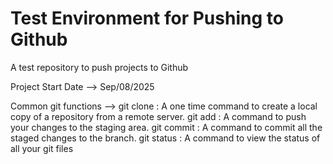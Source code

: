 # Test Environment for Pushing to Github
A test repository to push projects to Github

Project Start Date --> Sep/08/2025

Common git functions -->
    git clone : A one time command to create a local copy of a repository from a remote server.
    git add : A command to push your changes to the staging area.
    git commit : A command to commit all the staged changes to the branch. 
    git status : A command to view the status of all your git files
